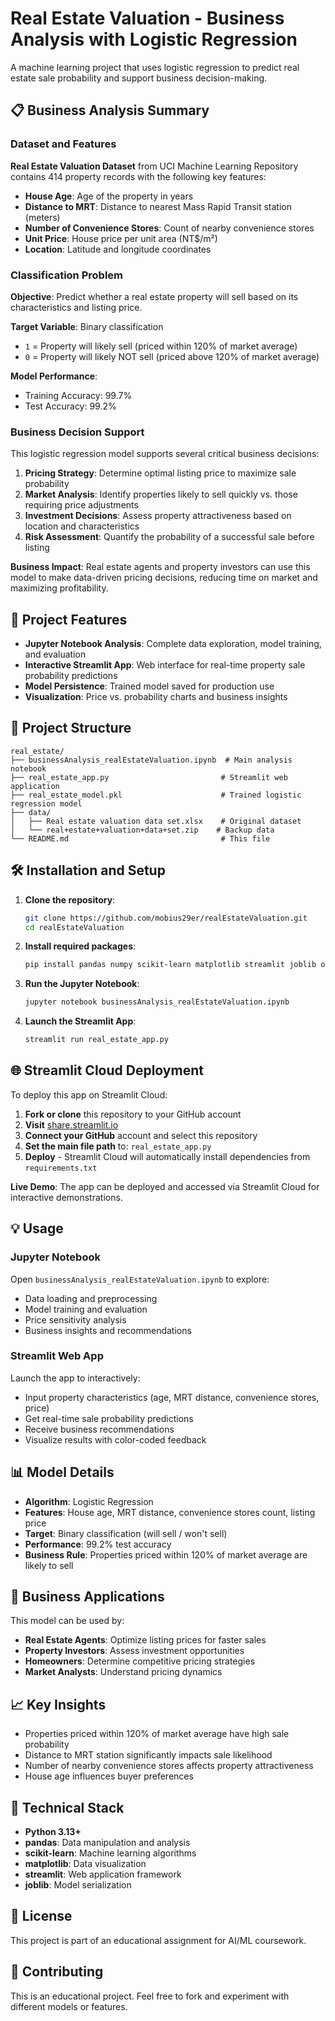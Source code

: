 # Real Estate Valuation - Business Analysis with Logistic Regression

A machine learning project that uses logistic regression to predict real estate sale probability and support business decision-making.

## 📋 Business Analysis Summary

### Dataset and Features
**Real Estate Valuation Dataset** from UCI Machine Learning Repository contains 414 property records with the following key features:
- **House Age**: Age of the property in years
- **Distance to MRT**: Distance to nearest Mass Rapid Transit station (meters)
- **Number of Convenience Stores**: Count of nearby convenience stores
- **Unit Price**: House price per unit area (NT$/m²)
- **Location**: Latitude and longitude coordinates

### Classification Problem
**Objective**: Predict whether a real estate property will sell based on its characteristics and listing price.

**Target Variable**: Binary classification
- `1` = Property will likely sell (priced within 120% of market average)
- `0` = Property will likely NOT sell (priced above 120% of market average)

**Model Performance**: 
- Training Accuracy: 99.7%
- Test Accuracy: 99.2%

### Business Decision Support
This logistic regression model supports several critical business decisions:

1. **Pricing Strategy**: Determine optimal listing price to maximize sale probability
2. **Market Analysis**: Identify properties likely to sell quickly vs. those requiring price adjustments
3. **Investment Decisions**: Assess property attractiveness based on location and characteristics
4. **Risk Assessment**: Quantify the probability of a successful sale before listing

**Business Impact**: Real estate agents and property investors can use this model to make data-driven pricing decisions, reducing time on market and maximizing profitability.

## 🚀 Project Features

- **Jupyter Notebook Analysis**: Complete data exploration, model training, and evaluation
- **Interactive Streamlit App**: Web interface for real-time property sale probability predictions
- **Model Persistence**: Trained model saved for production use
- **Visualization**: Price vs. probability charts and business insights

## 📁 Project Structure

```
real_estate/
├── businessAnalysis_realEstateValuation.ipynb  # Main analysis notebook
├── real_estate_app.py                         # Streamlit web application
├── real_estate_model.pkl                      # Trained logistic regression model
├── data/
│   ├── Real estate valuation data set.xlsx    # Original dataset
│   └── real+estate+valuation+data+set.zip    # Backup data
└── README.md                                  # This file
```

## 🛠️ Installation and Setup

1. **Clone the repository**:

   ```bash
   git clone https://github.com/mobius29er/realEstateValuation.git
   cd realEstateValuation
   ```

2. **Install required packages**:

   ```bash
   pip install pandas numpy scikit-learn matplotlib streamlit joblib openpyxl
   ```

3. **Run the Jupyter Notebook**:

   ```bash
   jupyter notebook businessAnalysis_realEstateValuation.ipynb
   ```

4. **Launch the Streamlit App**:

   ```bash
   streamlit run real_estate_app.py
   ```

## 🌐 Streamlit Cloud Deployment

To deploy this app on Streamlit Cloud:

1. **Fork or clone** this repository to your GitHub account
2. **Visit** [share.streamlit.io](https://share.streamlit.io)
3. **Connect your GitHub** account and select this repository
4. **Set the main file path** to: `real_estate_app.py`
5. **Deploy** - Streamlit Cloud will automatically install dependencies from `requirements.txt`

**Live Demo**: The app can be deployed and accessed via Streamlit Cloud for interactive demonstrations.

## 💡 Usage

### Jupyter Notebook

Open `businessAnalysis_realEstateValuation.ipynb` to explore:

- Data loading and preprocessing
- Model training and evaluation
- Price sensitivity analysis
- Business insights and recommendations

### Streamlit Web App

Launch the app to interactively:

- Input property characteristics (age, MRT distance, convenience stores, price)
- Get real-time sale probability predictions
- Receive business recommendations
- Visualize results with color-coded feedback

## 📊 Model Details

- **Algorithm**: Logistic Regression
- **Features**: House age, MRT distance, convenience stores count, listing price
- **Target**: Binary classification (will sell / won't sell)
- **Performance**: 99.2% test accuracy
- **Business Rule**: Properties priced within 120% of market average are likely to sell

## 🎯 Business Applications

This model can be used by:

- **Real Estate Agents**: Optimize listing prices for faster sales
- **Property Investors**: Assess investment opportunities
- **Homeowners**: Determine competitive pricing strategies
- **Market Analysts**: Understand pricing dynamics

## 📈 Key Insights

- Properties priced within 120% of market average have high sale probability
- Distance to MRT station significantly impacts sale likelihood
- Number of nearby convenience stores affects property attractiveness
- House age influences buyer preferences

## 🔧 Technical Stack

- **Python 3.13+**
- **pandas**: Data manipulation and analysis
- **scikit-learn**: Machine learning algorithms
- **matplotlib**: Data visualization
- **streamlit**: Web application framework
- **joblib**: Model serialization

## 📝 License

This project is part of an educational assignment for AI/ML coursework.

## 🤝 Contributing

This is an educational project. Feel free to fork and experiment with different models or features.